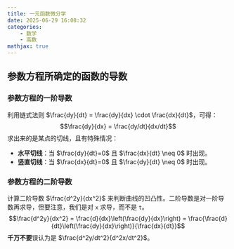```yaml
---
title: 一元函数微分学
date: 2025-06-29 16:08:32
categories:
    - 数学
    - 高数
mathjax: true
---
```

## 参数方程所确定的函数的导数
### 参数方程的一阶导数
利用链式法则 $\frac{dy}{dt} = \frac{dy}{dx} \cdot \frac{dx}{dt}$，可得：
$$\frac{dy}{dx} = \frac{dy/dt}{dx/dt}$$
求出来的是某点的切线，且有特殊情况：
* **水平切线**：当 $\frac{dy}{dt}=0$ 且 $\frac{dx}{dt} \neq 0$ 时出现。
* **竖直切线**：当 $\frac{dx}{dt}=0$ 且 $\frac{dy}{dt} \neq 0$ 时出现。
### 参数方程的二阶导数
计算二阶导数 $\frac{d^2y}{dx^2}$ 来判断曲线的凹凸性。二阶导数是对一阶导数再求导，但要注意，我们是对 `x` 求导，而不是 `t`。
    $$\frac{d^2y}{dx^2} = \frac{d}{dx}\left(\frac{dy}{dx}\right) = \frac{\frac{d}{dt}\left(\frac{dy}{dx}\right)}{\frac{dx}{dt}}$$
**千万不要**误认为是 $\frac{d^2y/dt^2}{d^2x/dt^2}$。